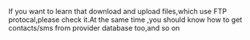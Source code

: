 If you want to learn that download and upload files,which use FTP protocal,please check it.At the same time ,you should know how to get contacts/sms from provider database too,and so on